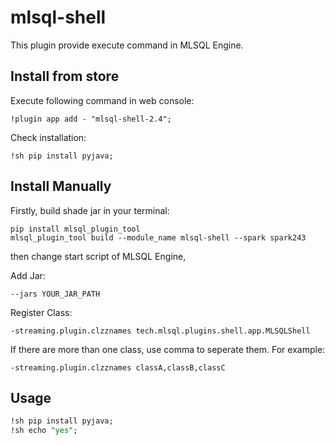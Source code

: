 # mlsql-shell

This plugin provide execute command in MLSQL Engine.

## Install from store

Execute following command in web console:

```
!plugin app add - "mlsql-shell-2.4";
```

Check installation:

```
!sh pip install pyjava;
```


## Install Manually

Firstly, build shade jar in your terminal:

```shell
pip install mlsql_plugin_tool
mlsql_plugin_tool build --module_name mlsql-shell --spark spark243
```

then change start script of MLSQL Engine,

Add Jar:

```
--jars YOUR_JAR_PATH
```

Register Class:

```
-streaming.plugin.clzznames tech.mlsql.plugins.shell.app.MLSQLShell
```

If there are more than one class, use comma to seperate them. For example:

```
-streaming.plugin.clzznames classA,classB,classC
```

## Usage

```sql
!sh pip install pyjava;
!sh echo "yes";
```









